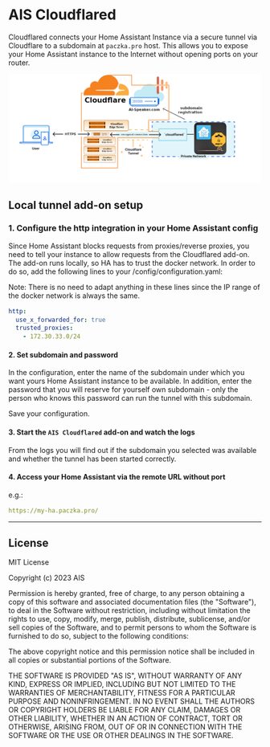 # AIS Cloudflared

Cloudflared connects your Home Assistant Instance via a secure tunnel via Cloudflare
to a subdomain at ``paczka.pro`` host. This allows you to expose your Home
Assistant instance to the Internet without opening ports on your router.

![ais tunnel](https://raw.githubusercontent.com/sviete/ais-ha-addon-cloudflared/main/docs/images/ais-tunnel.png)

## Local tunnel add-on setup

### 1. Configure the http integration in your Home Assistant config

Since Home Assistant blocks requests from proxies/reverse proxies, you need to tell
 your instance to allow requests from the Cloudflared add-on. The add-on runs
 locally, so HA has to trust the docker network. In order to do so, add the
 following lines to your /config/configuration.yaml:

Note: There is no need to adapt anything in these lines since the IP range of the docker network is always the same.

``` yaml
http:
  use_x_forwarded_for: true
  trusted_proxies:
    - 172.30.33.0/24
```

#### 2. Set subdomain and password

In the configuration, enter the name of the subdomain under which you want yours Home Assistant
instance to be available. In addition, enter the password that you will reserve for yourself
own subdomain - only the person who knows this password can run the tunnel with this subdomain.

Save your configuration.

#### 3. Start the `AIS Cloudflared` add-on and watch the logs

From the logs you will find out if the subdomain you selected was available and whether 
the tunnel has been started correctly.

#### 4. Access your Home Assistant via the remote URL without port

e.g.:

``` yaml
https://my-ha.paczka.pro/
```

---

## License

MIT License

Copyright (c) 2023 AIS

Permission is hereby granted, free of charge, to any person obtaining a copy
of this software and associated documentation files (the "Software"), to deal
in the Software without restriction, including without limitation the rights
to use, copy, modify, merge, publish, distribute, sublicense, and/or sell
copies of the Software, and to permit persons to whom the Software is
furnished to do so, subject to the following conditions:

The above copyright notice and this permission notice shall be included in all
copies or substantial portions of the Software.

THE SOFTWARE IS PROVIDED "AS IS", WITHOUT WARRANTY OF ANY KIND, EXPRESS OR
IMPLIED, INCLUDING BUT NOT LIMITED TO THE WARRANTIES OF MERCHANTABILITY,
FITNESS FOR A PARTICULAR PURPOSE AND NONINFRINGEMENT. IN NO EVENT SHALL THE
AUTHORS OR COPYRIGHT HOLDERS BE LIABLE FOR ANY CLAIM, DAMAGES OR OTHER
LIABILITY, WHETHER IN AN ACTION OF CONTRACT, TORT OR OTHERWISE, ARISING FROM,
OUT OF OR IN CONNECTION WITH THE SOFTWARE OR THE USE OR OTHER DEALINGS IN THE
SOFTWARE.
